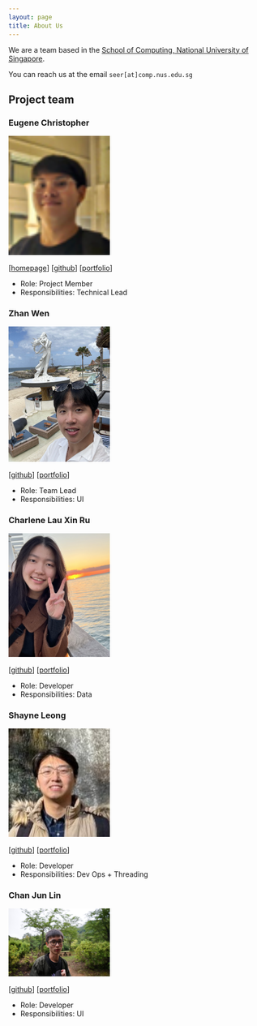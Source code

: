 ```yaml
---
layout: page
title: About Us
---
```


We are a team based in the [School of Computing, National University of Singapore](https://www.comp.nus.edu.sg).

You can reach us at the email `seer[at]comp.nus.edu.sg`

## Project team

### Eugene Christopher

<img src="images/jon-seana.png" width="200px">

[[homepage](http://www.comp.nus.edu.sg/~damithch)]
[[github](https://github.com/jon-seana)]
[[portfolio](team/johndoe.md)]

* Role: Project Member
* Responsibilities: Technical Lead

### Zhan Wen

<img src="images/panomia01.png" width="200px">

[[github](http://github.com/panomia01)]
[[portfolio](team/johndoe.md)]

* Role: Team Lead
* Responsibilities: UI

### Charlene Lau Xin Ru

<img src="images/charlenelau-20.png" width="200px">

[[github](http://github.com/charlenelau-20)] [[portfolio](team/johndoe.md)]

* Role: Developer
* Responsibilities: Data

### Shayne Leong

<img src="images/shanyey.png" width="200px">

[[github](http://github.com/shanyey)]
[[portfolio](team/johndoe.md)]

* Role: Developer
* Responsibilities: Dev Ops + Threading

### Chan Jun Lin

<img src="images/chanjunlin.png" width="200px">

[[github](http://github.com/chanjunlin)]
[[portfolio](team/johndoe.md)]

* Role: Developer
* Responsibilities: UI
